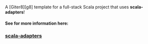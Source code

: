 A [Giter8][g8] template for a full-stack Scala project that uses **scala-adapters**!

#### See for more information here:
 
 ### [scala-adapters](https://pme123.github.io/scala-adapters/)